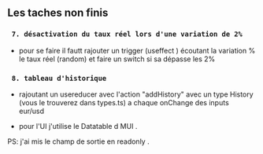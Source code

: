 ## Les taches non finis


### ` 7. désactivation du taux réel lors d'une variation de 2%`

- pour se faire il fautt rajouter un trigger (useffect ) écoutant la variation % le taux réel (random) et faire un switch si sa dépasse les 2%

### ` 8. tableau d'historique`


-  rajoutant un usereducer avec l'action "addHistory" avec un  type History (vous le trouverez dans types.ts) a chaque onChange des inputs eur/usd 

-  pour l'UI j'utilise le Datatable d MUI .


PS: j'ai mis le champ de sortie en readonly .


